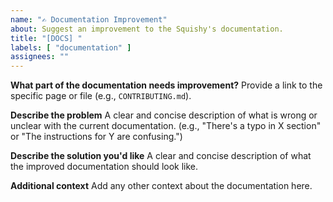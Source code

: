 ```yaml
---
name: "✍️ Documentation Improvement"
about: Suggest an improvement to the Squishy's documentation.
title: "[DOCS] "
labels: [ "documentation" ]
assignees: ""
---
```


**What part of the documentation needs improvement?**
Provide a link to the specific page or file (e.g., `CONTRIBUTING.md`).

**Describe the problem**
A clear and concise description of what is wrong or unclear with the current documentation. (e.g., "There's a typo in X
section" or "The instructions for Y are confusing.")

**Describe the solution you'd like**
A clear and concise description of what the improved documentation should look like.

**Additional context**
Add any other context about the documentation here.
